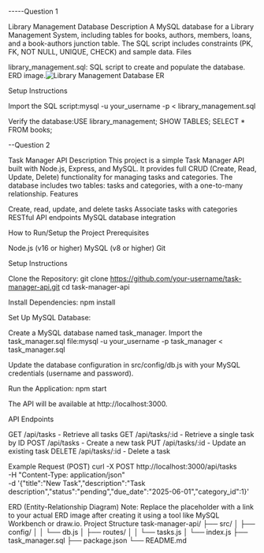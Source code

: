 -----Question 1

Library Management Database
Description
A MySQL database for a Library Management System, including tables for books, authors, members, loans, and a book-authors junction table. The SQL script includes constraints (PK, FK, NOT NULL, UNIQUE, CHECK) and sample data.
Files

library_management.sql: SQL script to create and populate the database.
ERD image.![Library Management Database ER](https://github.com/user-attachments/assets/05b4cd13-866e-4296-91aa-ec36c9b232c1)


Setup Instructions

Import the SQL script:mysql -u your_username -p < library_management.sql


Verify the database:USE library_management;
SHOW TABLES;
SELECT * FROM books;




















--Question 2


Task Manager API
Description
This project is a simple Task Manager API built with Node.js, Express, and MySQL. It provides full CRUD (Create, Read, Update, Delete) functionality for managing tasks and categories. The database includes two tables: tasks and categories, with a one-to-many relationship.
Features

Create, read, update, and delete tasks
Associate tasks with categories
RESTful API endpoints
MySQL database integration

How to Run/Setup the Project
Prerequisites

Node.js (v16 or higher)
MySQL (v8 or higher)
Git

Setup Instructions

Clone the Repository:
git clone https://github.com/your-username/task-manager-api.git
cd task-manager-api


Install Dependencies:
npm install


Set Up MySQL Database:

Create a MySQL database named task_manager.
Import the task_manager.sql file:mysql -u your_username -p task_manager < task_manager.sql


Update the database configuration in src/config/db.js with your MySQL credentials (username and password).


Run the Application:
npm start

The API will be available at http://localhost:3000.


API Endpoints

GET /api/tasks - Retrieve all tasks
GET /api/tasks/:id - Retrieve a single task by ID
POST /api/tasks - Create a new task
PUT /api/tasks/:id - Update an existing task
DELETE /api/tasks/:id - Delete a task

Example Request (POST)
curl -X POST http://localhost:3000/api/tasks \
-H "Content-Type: application/json" \
-d '{"title":"New Task","description":"Task description","status":"pending","due_date":"2025-06-01","category_id":1}'

ERD (Entity-Relationship Diagram)
Note: Replace the placeholder with a link to your actual ERD image after creating it using a tool like MySQL Workbench or draw.io.
Project Structure
task-manager-api/
├── src/
│   ├── config/
│   │   └── db.js
│   ├── routes/
│   │   └── tasks.js
│   └── index.js
├── task_manager.sql
├── package.json
└── README.md

